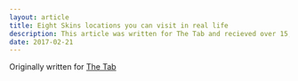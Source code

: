 ```yaml
---
layout: article
title: Eight Skins locations you can visit in real life
description: This article was written for The Tab and recieved over 15,000 views. Research into the different locations around Bristol, photography and of course, hilarious witty banter.
date: 2017-02-21
---
```

Originally written for [The Tab](https://thetab.com/uk/bristol/2017/02/20/8-skins-locations-can-visit-real-life-28531)
